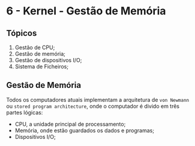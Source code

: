 # 6 - Kernel - Gestão de Memória

## Tópicos

1. Gestão de CPU;
2. Gestão de memória;
3. Gestão de dispositivos I/O;
4. Sistema de Ficheiros;

## Gestão de Memória

Todos os computadores atuais implementam a arquitetura de `von Newmann` ou `stored program architecture`, onde o computador é divido em três partes lógicas:
- CPU, a unidade principal de processamento;
- Memória, onde estão guardados os dados e programas;
- Dispositivos I/O;

